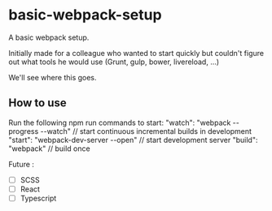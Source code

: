 # basic-webpack-setup
A basic webpack setup.

Initially made for a colleague who wanted to start quickly but couldn't figure out what tools he would use (Grunt, gulp, bower, livereload, ...)

We'll see where this goes.

## How to use
Run the following npm run commands to start:
    "watch": "webpack --progress --watch" // start continuous incremental builds in development
    "start": "webpack-dev-server --open"  // start development server
    "build": "webpack"                    // build once

Future :
- [ ] SCSS
- [ ] React
- [ ] Typescript
